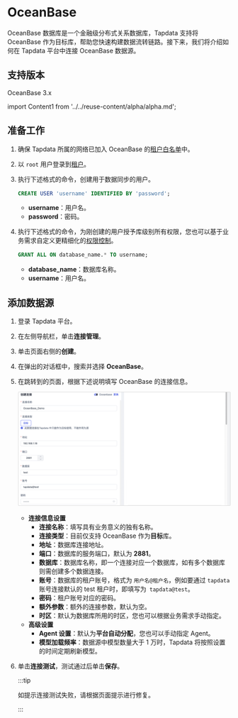 # OceanBase

OceanBase 数据库是一个金融级分布式关系数据库，Tapdata 支持将 OceanBase 作为目标库，帮助您快速构建数据流转链路。接下来，我们将介绍如何在 Tapdata 平台中连接 OceanBase 数据源。

## 支持版本

OceanBase 3.x

import Content1 from '../../reuse-content/alpha/alpha.md';

<Content1 />

## 准备工作

1. 确保 Tapdata 所属的网络已加入 OceanBase 的[租户白名单](https://www.oceanbase.com/docs/community-observer-cn-10000000000015856)中。

2. 以 `root` 用户登录到[租户](https://www.oceanbase.com/docs/community-observer-cn-10000000000015851)。

3. 执行下述格式的命令，创建用于数据同步的用户。

   ```sql
   CREATE USER 'username' IDENTIFIED BY 'password';
   ```
   
   * **username**：用户名。
   * **password**：密码。
   
4. 执行下述格式的命令，为刚创建的用户授予库级别所有权限，您也可以基于业务需求自定义更精细化的[权限控制](https://www.oceanbase.com/docs/community-observer-cn-10000000000014488)。

   ```sql
   GRANT ALL ON database_name.* TO username;
   ```
   
   * **database_name**：数据库名称。
   * **username**：用户名。



## 添加数据源

1. 登录 Tapdata 平台。

2. 在左侧导航栏，单击**连接管理**。

3. 单击页面右侧的**创建**。

4. 在弹出的对话框中，搜索并选择 **OceanBase**。

5. 在跳转到的页面，根据下述说明填写 OceanBase 的连接信息。

   ![OceanBase 连接示例](../../images/oceanbase_connection.png)

   * **连接信息设置**
     * **连接名称**：填写具有业务意义的独有名称。
     * **连接类型**：目前仅支持 OceanBase 作为**目标**库。
     * **地址**：数据库连接地址。
     * **端口**：数据库的服务端口，默认为 **2881**。
     * **数据库**：数据库名称，即一个连接对应一个数据库，如有多个数据库则需创建多个数据连接。
     * **账号**：数据库的租户账号，格式为 `用户名@租户名`，例如要通过 `tapdata` 账号连接默认的 test 租户时，即填写为` tapdata@test`。
     * **密码**：租户账号对应的密码。
     * **额外参数**：额外的连接参数，默认为空。
     * **时区**：默认为数据库所用的时区，您也可以根据业务需求手动指定。
   * **高级设置**
     * **Agent 设置**：默认为**平台自动分配**，您也可以手动指定 Agent。
     * **模型加载频率**：数据源中模型数量大于 1 万时，Tapdata 将按照设置的时间定期刷新模型。

6. 单击**连接测试**，测试通过后单击**保存**。

   :::tip

   如提示连接测试失败，请根据页面提示进行修复。

   :::
